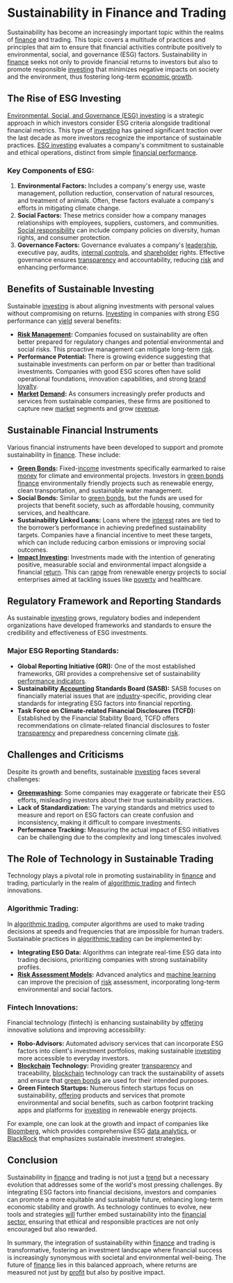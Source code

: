 # Sustainability in Finance and Trading

Sustainability has become an increasingly important topic within the realms of [finance](../f/finance.md) and trading. This topic covers a multitude of practices and principles that aim to ensure that financial activities contribute positively to environmental, social, and governance (ESG) factors. Sustainability in [finance](../f/finance.md) seeks not only to provide financial returns to investors but also to promote responsible [investing](../i/investing.md) that minimizes negative impacts on society and the environment, thus fostering long-term [economic growth](../e/economic_growth.md).

## The Rise of ESG Investing

[Environmental, Social, and Governance (ESG) investing](../e/environmental_social_and_governance_(esg)_investing.md) is a strategic approach in which investors consider ESG criteria alongside traditional financial metrics. This type of [investing](../i/investing.md) has gained significant traction over the last decade as more investors recognize the importance of sustainable practices. [ESG investing](../e/esg_investing.md) evaluates a company's commitment to sustainable and ethical operations, distinct from simple [financial performance](../f/financial_performance.md).

### Key Components of ESG:
1. **Environmental Factors:** Includes a company's energy use, waste management, pollution reduction, conservation of natural resources, and treatment of animals. Often, these factors evaluate a company's efforts in mitigating climate change.
2. **Social Factors:** These metrics consider how a company manages relationships with employees, suppliers, customers, and communities. [Social responsibility](../s/social_responsibility.md) can include company policies on diversity, human rights, and consumer protection.
3. **Governance Factors:** Governance evaluates a company's [leadership](../l/leadership.md), executive pay, audits, [internal controls](../i/internal_controls.md), and [shareholder](../s/shareholder.md) rights. Effective governance ensures [transparency](../t/transparency.md) and accountability, reducing [risk](../r/risk.md) and enhancing performance.

## Benefits of Sustainable Investing

Sustainable [investing](../i/investing.md) is about aligning investments with personal values without compromising on returns. [Investing](../i/investing.md) in companies with strong ESG performance can [yield](../y/yield.md) several benefits:
- **[Risk Management](../r/risk_management.md):** Companies focused on sustainability are often better prepared for regulatory changes and potential environmental and social risks. This proactive management can mitigate long-term [risk](../r/risk.md).
- **Performance Potential:** There is growing evidence suggesting that sustainable investments can perform on par or better than traditional investments. Companies with good ESG scores often have solid operational foundations, innovation capabilities, and strong [brand loyalty](../b/brand_loyalty.md).
- **[Market](../m/market.md) [Demand](../d/demand.md):** As consumers increasingly prefer products and services from sustainable companies, these firms are positioned to capture new [market](../m/market.md) segments and grow [revenue](../r/revenue.md).

## Sustainable Financial Instruments

Various financial instruments have been developed to support and promote sustainability in [finance](../f/finance.md). These include:
- **[Green Bonds](../g/green_bonds.md):** Fixed-[income](../i/income.md) investments specifically earmarked to raise [money](../m/money.md) for climate and environmental projects. Investors in [green bonds](../g/green_bonds.md) [finance](../f/finance.md) environmentally friendly projects such as renewable energy, clean transportation, and sustainable water management.
- **Social Bonds:** Similar to [green bonds](../g/green_bonds.md), but the funds are used for projects that benefit society, such as affordable housing, community services, and healthcare.
- **Sustainability Linked Loans:** Loans where the [interest](../i/interest.md) rates are tied to the borrower’s performance in achieving predefined sustainability targets. Companies have a financial incentive to meet these targets, which can include reducing carbon emissions or improving social outcomes.
- **[Impact Investing](../i/impact_investing.md):** Investments made with the intention of generating positive, measurable social and environmental impact alongside a financial [return](../r/return.md). This can [range](../r/range.md) from renewable energy projects to social enterprises aimed at tackling issues like [poverty](../p/poverty.md) and healthcare.

## Regulatory Framework and Reporting Standards

As sustainable [investing](../i/investing.md) grows, regulatory bodies and independent organizations have developed frameworks and standards to ensure the credibility and effectiveness of ESG investments.

### Major ESG Reporting Standards:
- **Global Reporting Initiative (GRI):** One of the most established frameworks, GRI provides a comprehensive set of sustainability [performance indicators](../p/performance_indicators.md).
- **Sustainability [Accounting](../a/accounting.md) Standards Board (SASB):** SASB focuses on financially material issues that are [industry](../i/industry.md)-specific, providing clear standards for integrating ESG factors into financial reporting.
- **Task Force on Climate-related Financial Disclosures (TCFD):** Established by the Financial Stability Board, TCFD offers recommendations on climate-related financial disclosures to foster [transparency](../t/transparency.md) and preparedness concerning climate [risk](../r/risk.md).

## Challenges and Criticisms

Despite its growth and benefits, sustainable [investing](../i/investing.md) faces several challenges:
- **[Greenwashing](../g/greenwashing.md):** Some companies may exaggerate or fabricate their ESG efforts, misleading investors about their true sustainability practices.
- **Lack of Standardization:** The varying standards and metrics used to measure and report on ESG factors can create confusion and inconsistency, making it difficult to compare investments.
- **Performance Tracking:** Measuring the actual impact of ESG initiatives can be challenging due to the complexity and long timescales involved.

## The Role of Technology in Sustainable Trading

Technology plays a pivotal role in promoting sustainability in [finance](../f/finance.md) and trading, particularly in the realm of [algorithmic trading](../a/accountability.md) and fintech innovations.

### Algorithmic Trading:
In [algorithmic trading](../a/accountability.md), computer algorithms are used to make trading decisions at speeds and frequencies that are impossible for human traders. Sustainable practices in [algorithmic trading](../a/accountability.md) can be implemented by:
- **Integrating ESG Data:** Algorithms can integrate real-time ESG data into trading decisions, prioritizing companies with strong sustainability profiles.
- **[Risk Assessment Models](../r/risk_assessment_models.md):** Advanced analytics and [machine learning](../m/machine_learning.md) can improve the precision of [risk](../r/risk.md) assessment, incorporating long-term environmental and social factors.

### Fintech Innovations:
Financial technology (fintech) is enhancing sustainability by [offering](../o/offering.md) innovative solutions and improving accessibility:
- **Robo-Advisors:** Automated advisory services that can incorporate ESG factors into client's investment portfolios, making sustainable [investing](../i/investing.md) more accessible to everyday investors.
- **[Blockchain](../b/blockchain_in_trading.md) Technology:** Providing greater [transparency](../t/transparency.md) and traceability, [blockchain](../b/blockchain_in_trading.md) technology can track the sustainability of assets and ensure that [green bonds](../g/green_bonds.md) are used for their intended purposes.
- **Green Fintech Startups:** Numerous fintech startups focus on sustainability, [offering](../o/offering.md) products and services that promote environmental and social benefits, such as carbon footprint tracking apps and platforms for [investing](../i/investing.md) in renewable energy projects.

For example, one can look at the growth and impact of companies like [Bloomberg](https://www.bloomberg.com/), which provides comprehensive ESG [data analytics](../d/data_analytics.md), or [BlackRock](https://www.blackrock.com/) that emphasizes sustainable investment strategies.

## Conclusion

Sustainability in [finance](../f/finance.md) and trading is not just a [trend](../t/trend.md) but a necessary evolution that addresses some of the world's most pressing challenges. By integrating ESG factors into financial decisions, investors and companies can promote a more equitable and sustainable future, enhancing long-term economic stability and growth. As technology continues to evolve, new tools and strategies [will](../w/will.md) further embed sustainability into the [financial sector](../f/financial_sector.md), ensuring that ethical and responsible practices are not only encouraged but also rewarded.

In summary, the integration of sustainability within [finance](../f/finance.md) and trading is transformative, fostering an investment landscape where financial success is increasingly synonymous with societal and environmental well-being. The future of [finance](../f/finance.md) lies in this balanced approach, where returns are measured not just by [profit](../p/profit.md) but also by positive impact.